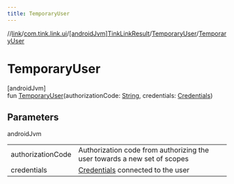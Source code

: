 ```yaml
---
title: TemporaryUser
---
```

//[link](../../../../index.html)/[com.tink.link.ui](../../index.html)/[[androidJvm]TinkLinkResult](../index.html)/[TemporaryUser](index.html)/[TemporaryUser](-temporary-user.html)



# TemporaryUser



[androidJvm]\
fun [TemporaryUser](-temporary-user.html)(authorizationCode: [String](https://kotlinlang.org/api/latest/jvm/stdlib/kotlin/-string/index.html), credentials: [Credentials](../../../com.tink.model.credentials/[android-jvm]-credentials/index.html))



## Parameters


androidJvm

| | |
|---|---|
| authorizationCode | Authorization code from authorizing the user towards a new set of scopes |
| credentials | [Credentials](../../../com.tink.model.credentials/[android-jvm]-credentials/index.html) connected to the user |




